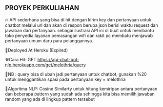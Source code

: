 <h2>PROYEK PERKULIAHAN</h2>

🔥 API sederhana yang bisa di hit dengan kirim key dan pertanyaan untuk chatbot melalui url dan akan di respon berupa json berisi waktu request dan jawaban dari pertanyaan. sebagai ilustrasi API ini di buat untuk membantu toko penyedia layanan pemasangan wifi dan rakit pc membatu menjawab pertanyaan umum daru para pelanggannya.

🦸Deployed At Heroku (Expired)

⚒️Cara Hit:
GET https://api-chat-bot-nlp.herokuapp.com/get/melothria/query

📝NB :
query bisa di ubah jadi pertanyaan untuk chatbot, gunakan %20 untuk menggantikan spasi pada pertanyaan
key = melothria

🧠Algoritma NLP: 
Cosine Similarty untuk hitung kemiripan antara pertanyaan dan beberapa pattern yang sudah ada sehingga kita bisa memilih jawaban random yang ada di lingkup pattern tersebut

